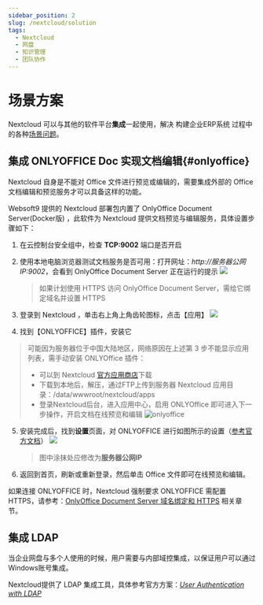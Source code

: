```yaml
---
sidebar_position: 2
slug: /nextcloud/solution
tags:
  - Nextcloud
  - 网盘
  - 知识管理
  - 团队协作
---
```


# 场景方案

Nextcloud 可以与其他的软件平台**集成**一起使用，解决 构建企业ERP系统 过程中的各种[场景问题](https://nextcloud.com/industries/)。

## 集成 ONLYOFFICE Doc 实现文档编辑{#onlyoffice}


Nextcloud 自身是不能对 Office 文件进行预览或编辑的，需要集成外部的 Office 文档编辑和预览服务才可以具备这样的功能。  

Websoft9 提供的 Nextcloud 部署包内置了 OnlyOffice Document Server(Docker版) ，此软件为 Nextcloud 提供文档预览与编辑服务，具体设置步骤如下：

1. 在云控制台安全组中，检查 **TCP:9002** 端口是否开启

2. 使用本地电脑浏览器测试文档服务是否可用：打开网址：*http://服务器公网IP:9002*，会看到 OnlyOffice Document Server 正在运行的提示 
   ![](https://libs.websoft9.com/Websoft9/DocsPicture/zh/onlyoffice/onlyoffice-dkisrunning-websoft9.png)
   
   > 如果计划使用 HTTPS 访问 OnlyOffice Document Server，需给它绑定域名并设置 HTTPS

3. 登录到 Nextcloud ，单击右上角上角齿轮图标，点击【应用】
	![](https://libs.websoft9.com/Websoft9/DocsPicture/zh/nextcloud/nextcloud-olpreview-1-websoft9.png)

4. 找到【ONLYOFFICE】插件，安装它

  > 可能因为服务器位于中国大陆地区，网络原因在上述第 3 步不能显示应用列表，需手动安装 ONLYOffice 插件：
  > - 可以到 Nextcloud [官方应用商店](https://apps.nextcloud.com/apps/onlyoffice/releases?platform=22#22)下载
  > - 下载到本地后，解压，通过FTP上传到服务器 Nextcloud 应用目录：/data/wwwroot/nextcloud/apps
  > - 登录Nextcloud后台，进入应用中心，启用 ONLYOffice 即可进入下一步操作，开启文档在线预览和编辑
  > ![onlyoffice](https://libs.websoft9.com/Websoft9/blog/tmp/nextcloud/zh/nextcloud-onlyoffice-enable-websoft9.png)

5. 安装完成后，找到**设置**页面，对 ONLYOFFICE 进行如图所示的设置（[参考官方文档](https://api.onlyoffice.com/editors/nextcloud)）
   ![](https://libs.websoft9.com/Websoft9/DocsPicture/zh/nextcloud/nextcloud-setonlyoffice-websoft9.png)

   > 图中涂抹处应修改为**服务器公网IP**

6. 返回到首页，刷新或重新登录，然后单击 Office 文件即可在线预览和编辑。

如果连接 ONLYOFFICE 时，Nextcloud 强制要求 ONLYOFFICE 需配置 HTTPS，请参考：[OnlyOffice Document Server 域名绑定和 HTTPS](../onlyoffice#dns) 相关章节。

## 集成 LDAP

当企业网盘与多个人使用的时候，用户需要与内部域控集成，以保证用户可以通过Windows账号集成。

Nextcloud提供了 LDAP 集成工具，具体参考官方方案：*[User Authentication with LDAP](https://docs.nextcloud.com/server/latest/admin_manual/configuration_user/user_auth_ldap.html)*